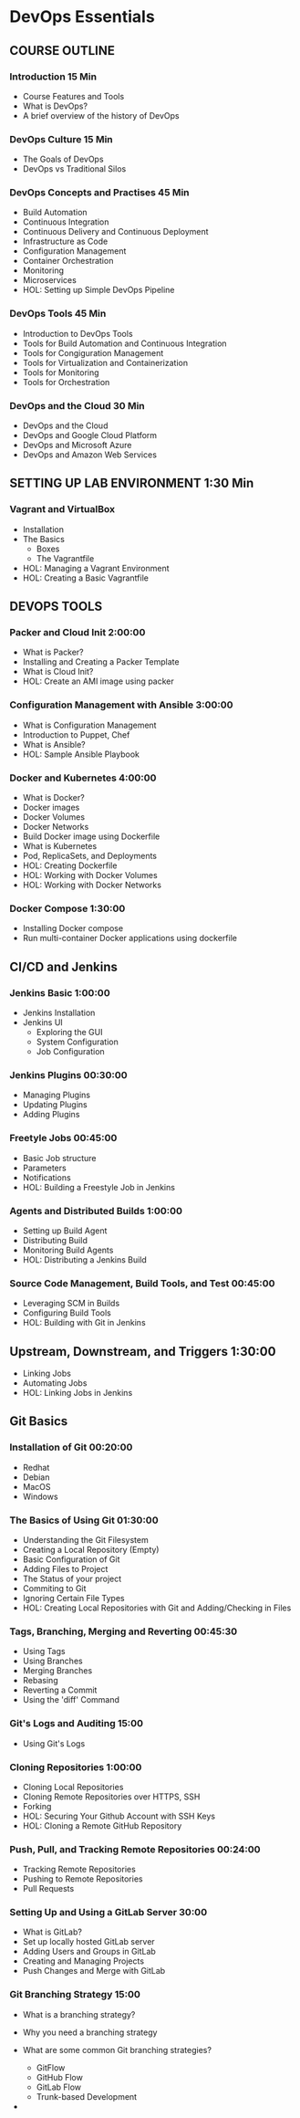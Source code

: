 # DevOps Essentials

## COURSE OUTLINE
### Introduction  								15 Min
- Course Features and Tools
- What is DevOps?
- A brief overview of the history of DevOps

### DevOps Culture								15 Min
- The Goals of DevOps
- DevOps vs Traditional Silos

### DevOps Concepts and Practises				45 Min
- Build Automation
- Continuous Integration
- Continuous Delivery and Continuous Deployment
- Infrastructure as Code
- Configuration Management
- Container Orchestration
- Monitoring
- Microservices 
- HOL: Setting up Simple DevOps Pipeline

### DevOps Tools 								45 Min
- Introduction to DevOps Tools
- Tools for Build Automation and Continuous Integration
- Tools for Congiguration Management
- Tools for Virtualization and Containerization
- Tools for Monitoring
- Tools for Orchestration

### DevOps and the Cloud 						30 Min
- DevOps and the Cloud
- DevOps and Google Cloud Platform
- DevOps and Microsoft Azure
- DevOps and Amazon Web Services

## SETTING UP LAB ENVIRONMENT					1:30 Min
### Vagrant and VirtualBox
- Installation
- The Basics
    - Boxes
    - The Vagrantfile
- HOL: Managing a Vagrant Environment
- HOL: Creating a Basic Vagrantfile

## DEVOPS TOOLS
### Packer and Cloud Init                       2:00:00 
- What is Packer?
- Installing and Creating a Packer Template
- What is Cloud Init?
- HOL: Create an AMI image using packer

### Configuration Management with Ansible       3:00:00
- What is Configuration Management
- Introduction to Puppet, Chef
- What is Ansible?
- HOL: Sample Ansible Playbook

### Docker and Kubernetes 						4:00:00
- What is Docker?
- Docker images
- Docker Volumes
- Docker Networks
- Build Docker image using Dockerfile
- What is Kubernetes
- Pod, ReplicaSets, and Deployments
- HOL: Creating Dockerfile
- HOL: Working with Docker Volumes
- HOL: Working with Docker Networks

### Docker Compose								1:30:00
- Installing Docker compose
- Run multi-container Docker applications using dockerfile

## CI/CD and Jenkins	

### Jenkins Basic								1:00:00
- Jenkins Installation
- Jenkins UI
	- Exploring the GUI
	- System Configuration
	- Job Configuration

### Jenkins Plugins								00:30:00
- Managing Plugins
- Updating Plugins
- Adding Plugins

### Freetyle Jobs								00:45:00
- Basic Job structure
- Parameters
- Notifications
- HOL: Building a Freestyle Job in Jenkins

### Agents and Distributed Builds 				1:00:00
- Setting up Build Agent
- Distributing Build
- Monitoring Build Agents
- HOL: Distributing a Jenkins Build

### Source Code Management, Build Tools, and Test 00:45:00
- Leveraging SCM in Builds
- Configuring Build Tools
- HOL: Building with Git in Jenkins

## Upstream, Downstream, and Triggers			1:30:00
- Linking Jobs
- Automating Jobs
- HOL: Linking Jobs in Jenkins

## Git Basics

### Installation of Git 					00:20:00
- Redhat 
- Debian
- MacOS
- Windows

### The Basics of Using Git					01:30:00
- Understanding the Git Filesystem
- Creating a Local Repository (Empty)
- Basic Configuration of Git
- Adding Files to Project
- The Status of your project
- Commiting to Git
- Ignoring Certain File Types
- HOL: Creating Local Repositories with Git and Adding/Checking in Files

### Tags, Branching, Merging and Reverting 	00:45:30
- Using Tags
- Using Branches
- Merging Branches
- Rebasing
- Reverting a Commit
- Using the 'diff' Command

### Git's Logs and Auditing					15:00
- Using Git's Logs

### Cloning Repositories 					1:00:00
- Cloning Local Repositories
- Cloning Remote Repositories over HTTPS, SSH
- Forking
- HOL: Securing Your Github Account with SSH Keys
- HOL: Cloning a Remote GitHub Repository

### Push, Pull, and Tracking Remote Repositories 	00:24:00
- Tracking Remote Repositories
- Pushing to Remote Repositories
- Pull Requests

### Setting Up and Using a GitLab Server			30:00
- What is GitLab?
- Set up locally hosted GitLab server
- Adding Users and Groups in GitLab
- Creating and Managing Projects
- Push Changes and Merge with GitLab

### Git Branching Strategy							15:00
- What is a branching strategy?
- Why you need a branching strategy
- What are some common Git branching strategies?
	- GitFlow
	- GitHub Flow
	- GitLab Flow
	- Trunk-based Development
	
- 